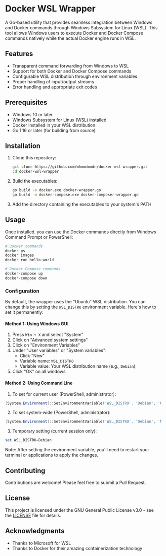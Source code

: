# Docker WSL Wrapper

A Go-based utility that provides seamless integration between Windows and Docker commands through Windows Subsystem for Linux (WSL). This tool allows Windows users to execute Docker and Docker Compose commands natively while the actual Docker engine runs in WSL.

## Features

- Transparent command forwarding from Windows to WSL
- Support for both Docker and Docker Compose commands
- Configurable WSL distribution through environment variables
- Proper handling of input/output streams
- Error handling and appropriate exit codes

## Prerequisites

- Windows 10 or later
- Windows Subsystem for Linux (WSL) installed
- Docker installed in your WSL distribution
- Go 1.16 or later (for building from source)

## Installation

1. Clone this repository:
   ```bash
   git clone https://github.com/mhmmdmndn/docker-wsl-wrapper.git
   cd docker-wsl-wrapper
   ```

2. Build the executables:
   ```bash
   go build -o docker.exe docker-wrapper.go
   go build -o docker-compose.exe docker-composer-wrapper.go
   ```

3. Add the directory containing the executables to your system's PATH

## Usage

Once installed, you can use the Docker commands directly from Windows Command Prompt or PowerShell:

```bash
# Docker commands
docker ps
docker images
docker run hello-world

# Docker Compose commands
docker-compose up
docker-compose down
```

### Configuration

By default, the wrapper uses the "Ubuntu" WSL distribution. You can change this by setting the `WSL_DISTRO` environment variable. Here's how to set it permanently:

#### Method 1: Using Windows GUI

1. Press `Win + X` and select "System"
2. Click on "Advanced system settings"
3. Click on "Environment Variables"
4. Under "User variables" or "System variables":
   - Click "New"
   - Variable name: `WSL_DISTRO`
   - Variable value: Your WSL distribution name (e.g., `Debian`)
5. Click "OK" on all windows

#### Method 2: Using Command Line

1. To set for current user (PowerShell, administrator):
```powershell
[System.Environment]::SetEnvironmentVariable('WSL_DISTRO', 'Debian', 'User')
```

2. To set system-wide (PowerShell, administrator):
```powershell
[System.Environment]::SetEnvironmentVariable('WSL_DISTRO', 'Debian', 'Machine')
```

3. Temporary setting (current session only):
```powershell
set WSL_DISTRO=Debian
```

Note: After setting the environment variable, you'll need to restart your terminal or applications to apply the changes.

## Contributing

Contributions are welcome! Please feel free to submit a Pull Request.

## License

This project is licensed under the GNU General Public License v3.0 - see the [LICENSE](LICENSE) file for details.

## Acknowledgments

- Thanks to Microsoft for WSL
- Thanks to Docker for their amazing containerization technology